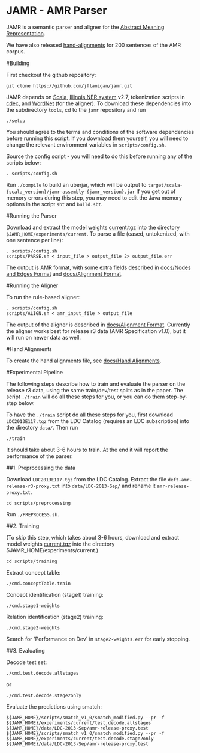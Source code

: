JAMR - AMR Parser
=================

JAMR is a semantic parser and aligner for the [Abstract Meaning
Representation](http://amr.isi.edu/). 

We have also released [hand-alignments](docs/Hand_Alignments.md) for 200 sentences of the AMR corpus.

#Building

First checkout the github repository:

    git clone https://github.com/jflanigan/jamr.git

JAMR depends on [Scala](http://www.scala-lang.org), [Illinois NER
system](http://cogcomp.cs.illinois.edu/page/download_view/NETagger) v2.7,
tokenization scripts in [cdec](https://github.com/redpony/cdec),
and [WordNet](http://wordnetcode.princeton.edu/3.0/WordNet-3.0.tar.gz) (for the
aligner). To download these dependencies into the subdirectory `tools`,
cd to the `jamr` repository and run

    ./setup

You should agree to the terms and conditions of the software dependencies
before running this script.  If you download them yourself, you will need to change
the relevant environment variables in `scripts/config.sh`.

Source the config script - you will need to do this before running any of the scripts below:

    . scripts/config.sh

Run `./compile` to build an uberjar, which will be output to
    `target/scala-{scala_version}/jamr-assembly-{jamr_version}.jar`
If you get out of memory errors during this step, you may need to edit the Java memory options
in the script `sbt` and `build.sbt`.

#Running the Parser

Download and extract the model weights [current.tgz](http://cs.cmu.edu/~jmflanig/current.tgz) into the directory `$JAMR_HOME/experiments/current`.  To parse a file (cased, untokenized, with one sentence per line):

    . scripts/config.sh
    scripts/PARSE.sh < input_file > output_file 2> output_file.err

The output is AMR format, with some extra fields described in [docs/Nodes and Edges Format](docs/Nodes_and_Edges_Format.md) and [docs/Alignment Format](docs/Alignment_Format.md).

#Running the Aligner

To run the rule-based aligner:

    . scripts/config.sh
    scripts/ALIGN.sh < amr_input_file > output_file

The output of the aligner is described in [docs/Alignment Format](docs/Alignment_Format.md).  Currently the aligner works best for release r3 data (AMR Specification v1.0), but it will run on newer data as well.

#Hand Alignments

To create the hand alignments file, see [docs/Hand Alignments](docs/Hand_Alignments.md).

#Experimental Pipeline

The following steps describe how to train and evaluate the parser on the release r3
data, using the same train/dev/test splits as in the paper.  The script
`./train` will do all these steps for you, or you can do them step-by-step below.

To have the `./train` script do all these steps for you, first download
`LDC2013E117.tgz` from the LDC Catalog (requires an LDC subscription) into the directory `data/`.
Then run

    ./train

It should take about 3-6 hours to train.  At the end it will report the
performance of the parser.

##1. Preprocessing the data

Download `LDC2013E117.tgz` from the LDC Catalog.
Extract the file `deft-amr-release-r3-proxy.txt` into `data/LDC-2013-Sep/` and rename it
`amr-release-proxy.txt`.

    cd scripts/preprocessing

Run `./PREPROCESS.sh`.


##2. Training

(To skip this step, which takes about 3-6 hours, download and extract model
weights [current.tgz](http://cs.cmu.edu/~jmflanig/current.tgz) into the
directory $JAMR_HOME/experiments/current.)

    cd scripts/training

Extract concept table:

    ./cmd.conceptTable.train

Concept identification (stage1) training:

    ./cmd.stage1-weights

Relation identification (stage2) training:

    ./cmd.stage2-weights

Search for 'Performance on Dev' in `stage2-weights.err` for early stopping.


##3. Evaluating

Decode test set:

    ./cmd.test.decode.allstages

  or

    ./cmd.test.decode.stage2only

Evaluate the predictions using smatch:

    ${JAMR_HOME}/scripts/smatch_v1_0/smatch_modified.py --pr -f ${JAMR_HOME}/experiments/current/test.decode.allstages ${JAMR_HOME}/data/LDC-2013-Sep/amr-release-proxy.test
    ${JAMR_HOME}/scripts/smatch_v1_0/smatch_modified.py --pr -f ${JAMR_HOME}/experiments/current/test.decode.stage2only ${JAMR_HOME}/data/LDC-2013-Sep/amr-release-proxy.test

